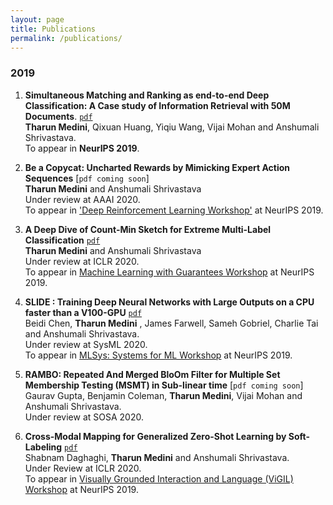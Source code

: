 ```yaml
---
layout: page
title: Publications
permalink: /publications/
---
```


### 2019

1. __Simultaneous Matching and Ranking as end-to-end Deep Classification: A Case study of Information Retrieval with 50M Documents__. [`pdf`](https://arxiv.org/pdf/1810.04254.pdf) <br/>
__Tharun Medini__, Qixuan Huang, Yiqiu Wang, Vijai Mohan and Anshumali Shrivastava. <br/>
To appear in __NeurIPS 2019__.

2. __Be a Copycat: Uncharted Rewards by Mimicking Expert Action Sequences__ [`pdf coming soon`]<br/>
__Tharun Medini__ and Anshumali Shrivastava <br/>
Under review at AAAI 2020. <br/>
To appear in ['Deep Reinforcement Learning Workshop'](https://sites.google.com/view/deep-rl-workshop-neurips-2019/home) at NeurIPS 2019. 

3. __A Deep Dive of Count-Min Sketch for Extreme Multi-Label Classification__ [`pdf`](https://openreview.net/pdf?id=S1evKR4KvB) <br/>
__Tharun Medini__ and Anshumali Shrivastava <br/>
Under review at ICLR 2020. <br/>
To appear in [Machine Learning with Guarantees Workshop](https://sites.google.com/view/mlwithguarantees) at NeurIPS 2019.

4. __SLIDE : Training Deep Neural Networks with Large Outputs on a CPU faster than a V100-GPU__ [`pdf`](https://arxiv.org/pdf/1903.03129.pdf) <br/>
Beidi Chen, __Tharun Medini__ , James Farwell, Sameh Gobriel, Charlie Tai and Anshumali Shrivastava. <br/>
Under review at SysML 2020. <br/>
To appear in [MLSys: Systems for ML Workshop](http://learningsys.org/neurips19/) at NeurIPS 2019.

5. __RAMBO: Repeated And Merged BloOm Filter for Multiple Set Membership Testing (MSMT) in Sub-linear time__ [`pdf coming soon`] <br/>
Gaurav Gupta, Benjamin Coleman, __Tharun Medini__, Vijai Mohan and Anshumali Shrivastava. <br/>
Under review at SOSA 2020.

6. __Cross-Modal Mapping for Generalized Zero-Shot Learning by Soft-Labeling__ [`pdf`](https://openreview.net/pdf?id=B1lmSeHKwB)<br/>
Shabnam Daghaghi, __Tharun Medini__ and Anshumali Shrivastava. <br/>
Under Review at ICLR 2020. <br/>
To appear in [Visually Grounded Interaction and Language (ViGIL) Workshop](https://vigilworkshop.github.io/) at NeurIPS 2019.
